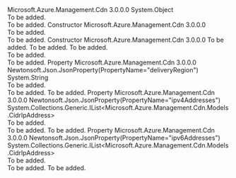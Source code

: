 <Type Name="IpAddressGroup" FullName="Microsoft.Azure.Management.Cdn.Models.IpAddressGroup">
  <TypeSignature Language="C#" Value="public class IpAddressGroup" />
  <TypeSignature Language="ILAsm" Value=".class public auto ansi beforefieldinit IpAddressGroup extends System.Object" />
  <TypeSignature Language="DocId" Value="T:Microsoft.Azure.Management.Cdn.Models.IpAddressGroup" />
  <TypeSignature Language="VB.NET" Value="Public Class IpAddressGroup" />
  <TypeSignature Language="F#" Value="type IpAddressGroup = class" />
  <AssemblyInfo>
    <AssemblyName>Microsoft.Azure.Management.Cdn</AssemblyName>
    <AssemblyVersion>3.0.0.0</AssemblyVersion>
  </AssemblyInfo>
  <Base>
    <BaseTypeName>System.Object</BaseTypeName>
  </Base>
  <Interfaces />
  <Docs>
    <summary>To be added.</summary>
    <remarks>To be added.</remarks>
  </Docs>
  <Members>
    <Member MemberName=".ctor">
      <MemberSignature Language="C#" Value="public IpAddressGroup ();" />
      <MemberSignature Language="ILAsm" Value=".method public hidebysig specialname rtspecialname instance void .ctor() cil managed" />
      <MemberSignature Language="DocId" Value="M:Microsoft.Azure.Management.Cdn.Models.IpAddressGroup.#ctor" />
      <MemberSignature Language="VB.NET" Value="Public Sub New ()" />
      <MemberType>Constructor</MemberType>
      <AssemblyInfo>
        <AssemblyName>Microsoft.Azure.Management.Cdn</AssemblyName>
        <AssemblyVersion>3.0.0.0</AssemblyVersion>
      </AssemblyInfo>
      <Parameters />
      <Docs>
        <summary>To be added.</summary>
        <remarks>To be added.</remarks>
      </Docs>
    </Member>
    <Member MemberName=".ctor">
      <MemberSignature Language="C#" Value="public IpAddressGroup (string deliveryRegion = null, System.Collections.Generic.IList&lt;Microsoft.Azure.Management.Cdn.Models.CidrIpAddress&gt; ipv4Addresses = null, System.Collections.Generic.IList&lt;Microsoft.Azure.Management.Cdn.Models.CidrIpAddress&gt; ipv6Addresses = null);" />
      <MemberSignature Language="ILAsm" Value=".method public hidebysig specialname rtspecialname instance void .ctor(string deliveryRegion, class System.Collections.Generic.IList`1&lt;class Microsoft.Azure.Management.Cdn.Models.CidrIpAddress&gt; ipv4Addresses, class System.Collections.Generic.IList`1&lt;class Microsoft.Azure.Management.Cdn.Models.CidrIpAddress&gt; ipv6Addresses) cil managed" />
      <MemberSignature Language="DocId" Value="M:Microsoft.Azure.Management.Cdn.Models.IpAddressGroup.#ctor(System.String,System.Collections.Generic.IList{Microsoft.Azure.Management.Cdn.Models.CidrIpAddress},System.Collections.Generic.IList{Microsoft.Azure.Management.Cdn.Models.CidrIpAddress})" />
      <MemberSignature Language="VB.NET" Value="Public Sub New (Optional deliveryRegion As String = null, Optional ipv4Addresses As IList(Of CidrIpAddress) = null, Optional ipv6Addresses As IList(Of CidrIpAddress) = null)" />
      <MemberSignature Language="F#" Value="new Microsoft.Azure.Management.Cdn.Models.IpAddressGroup : string * System.Collections.Generic.IList&lt;Microsoft.Azure.Management.Cdn.Models.CidrIpAddress&gt; * System.Collections.Generic.IList&lt;Microsoft.Azure.Management.Cdn.Models.CidrIpAddress&gt; -&gt; Microsoft.Azure.Management.Cdn.Models.IpAddressGroup" Usage="new Microsoft.Azure.Management.Cdn.Models.IpAddressGroup (deliveryRegion, ipv4Addresses, ipv6Addresses)" />
      <MemberType>Constructor</MemberType>
      <AssemblyInfo>
        <AssemblyName>Microsoft.Azure.Management.Cdn</AssemblyName>
        <AssemblyVersion>3.0.0.0</AssemblyVersion>
      </AssemblyInfo>
      <Parameters>
        <Parameter Name="deliveryRegion" Type="System.String" />
        <Parameter Name="ipv4Addresses" Type="System.Collections.Generic.IList&lt;Microsoft.Azure.Management.Cdn.Models.CidrIpAddress&gt;" />
        <Parameter Name="ipv6Addresses" Type="System.Collections.Generic.IList&lt;Microsoft.Azure.Management.Cdn.Models.CidrIpAddress&gt;" />
      </Parameters>
      <Docs>
        <param name="deliveryRegion">To be added.</param>
        <param name="ipv4Addresses">To be added.</param>
        <param name="ipv6Addresses">To be added.</param>
        <summary>To be added.</summary>
        <remarks>To be added.</remarks>
      </Docs>
    </Member>
    <Member MemberName="DeliveryRegion">
      <MemberSignature Language="C#" Value="public string DeliveryRegion { get; set; }" />
      <MemberSignature Language="ILAsm" Value=".property instance string DeliveryRegion" />
      <MemberSignature Language="DocId" Value="P:Microsoft.Azure.Management.Cdn.Models.IpAddressGroup.DeliveryRegion" />
      <MemberSignature Language="VB.NET" Value="Public Property DeliveryRegion As String" />
      <MemberSignature Language="F#" Value="member this.DeliveryRegion : string with get, set" Usage="Microsoft.Azure.Management.Cdn.Models.IpAddressGroup.DeliveryRegion" />
      <MemberType>Property</MemberType>
      <AssemblyInfo>
        <AssemblyName>Microsoft.Azure.Management.Cdn</AssemblyName>
        <AssemblyVersion>3.0.0.0</AssemblyVersion>
      </AssemblyInfo>
      <Attributes>
        <Attribute>
          <AttributeName>Newtonsoft.Json.JsonProperty(PropertyName="deliveryRegion")</AttributeName>
        </Attribute>
      </Attributes>
      <ReturnValue>
        <ReturnType>System.String</ReturnType>
      </ReturnValue>
      <Docs>
        <summary>To be added.</summary>
        <value>To be added.</value>
        <remarks>To be added.</remarks>
      </Docs>
    </Member>
    <Member MemberName="Ipv4Addresses">
      <MemberSignature Language="C#" Value="public System.Collections.Generic.IList&lt;Microsoft.Azure.Management.Cdn.Models.CidrIpAddress&gt; Ipv4Addresses { get; set; }" />
      <MemberSignature Language="ILAsm" Value=".property instance class System.Collections.Generic.IList`1&lt;class Microsoft.Azure.Management.Cdn.Models.CidrIpAddress&gt; Ipv4Addresses" />
      <MemberSignature Language="DocId" Value="P:Microsoft.Azure.Management.Cdn.Models.IpAddressGroup.Ipv4Addresses" />
      <MemberSignature Language="VB.NET" Value="Public Property Ipv4Addresses As IList(Of CidrIpAddress)" />
      <MemberSignature Language="F#" Value="member this.Ipv4Addresses : System.Collections.Generic.IList&lt;Microsoft.Azure.Management.Cdn.Models.CidrIpAddress&gt; with get, set" Usage="Microsoft.Azure.Management.Cdn.Models.IpAddressGroup.Ipv4Addresses" />
      <MemberType>Property</MemberType>
      <AssemblyInfo>
        <AssemblyName>Microsoft.Azure.Management.Cdn</AssemblyName>
        <AssemblyVersion>3.0.0.0</AssemblyVersion>
      </AssemblyInfo>
      <Attributes>
        <Attribute>
          <AttributeName>Newtonsoft.Json.JsonProperty(PropertyName="ipv4Addresses")</AttributeName>
        </Attribute>
      </Attributes>
      <ReturnValue>
        <ReturnType>System.Collections.Generic.IList&lt;Microsoft.Azure.Management.Cdn.Models.CidrIpAddress&gt;</ReturnType>
      </ReturnValue>
      <Docs>
        <summary>To be added.</summary>
        <value>To be added.</value>
        <remarks>To be added.</remarks>
      </Docs>
    </Member>
    <Member MemberName="Ipv6Addresses">
      <MemberSignature Language="C#" Value="public System.Collections.Generic.IList&lt;Microsoft.Azure.Management.Cdn.Models.CidrIpAddress&gt; Ipv6Addresses { get; set; }" />
      <MemberSignature Language="ILAsm" Value=".property instance class System.Collections.Generic.IList`1&lt;class Microsoft.Azure.Management.Cdn.Models.CidrIpAddress&gt; Ipv6Addresses" />
      <MemberSignature Language="DocId" Value="P:Microsoft.Azure.Management.Cdn.Models.IpAddressGroup.Ipv6Addresses" />
      <MemberSignature Language="VB.NET" Value="Public Property Ipv6Addresses As IList(Of CidrIpAddress)" />
      <MemberSignature Language="F#" Value="member this.Ipv6Addresses : System.Collections.Generic.IList&lt;Microsoft.Azure.Management.Cdn.Models.CidrIpAddress&gt; with get, set" Usage="Microsoft.Azure.Management.Cdn.Models.IpAddressGroup.Ipv6Addresses" />
      <MemberType>Property</MemberType>
      <AssemblyInfo>
        <AssemblyName>Microsoft.Azure.Management.Cdn</AssemblyName>
        <AssemblyVersion>3.0.0.0</AssemblyVersion>
      </AssemblyInfo>
      <Attributes>
        <Attribute>
          <AttributeName>Newtonsoft.Json.JsonProperty(PropertyName="ipv6Addresses")</AttributeName>
        </Attribute>
      </Attributes>
      <ReturnValue>
        <ReturnType>System.Collections.Generic.IList&lt;Microsoft.Azure.Management.Cdn.Models.CidrIpAddress&gt;</ReturnType>
      </ReturnValue>
      <Docs>
        <summary>To be added.</summary>
        <value>To be added.</value>
        <remarks>To be added.</remarks>
      </Docs>
    </Member>
  </Members>
</Type>